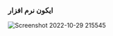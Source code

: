<h3>ایکون نرم افزار</h3>

![Screenshot 2022-10-29 215545](https://user-images.githubusercontent.com/115124097/198847269-41f58e93-9274-4cc7-b875-2114e9a759c0.png)
